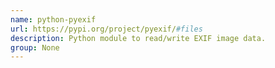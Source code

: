 ```yaml
---
name: python-pyexif
url: https://pypi.org/project/pyexif/#files
description: Python module to read/write EXIF image data.
group: None
---
```

